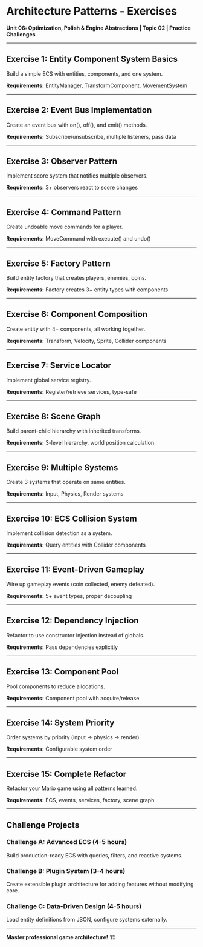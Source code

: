 # Architecture Patterns - Exercises

**Unit 06: Optimization, Polish & Engine Abstractions | Topic 02 | Practice Challenges**

---

## Exercise 1: Entity Component System Basics
Build a simple ECS with entities, components, and one system.

**Requirements:** EntityManager, TransformComponent, MovementSystem

---

## Exercise 2: Event Bus Implementation
Create an event bus with on(), off(), and emit() methods.

**Requirements:** Subscribe/unsubscribe, multiple listeners, pass data

---

## Exercise 3: Observer Pattern
Implement score system that notifies multiple observers.

**Requirements:** 3+ observers react to score changes

---

## Exercise 4: Command Pattern
Create undoable move commands for a player.

**Requirements:** MoveCommand with execute() and undo()

---

## Exercise 5: Factory Pattern
Build entity factory that creates players, enemies, coins.

**Requirements:** Factory creates 3+ entity types with components

---

## Exercise 6: Component Composition
Create entity with 4+ components, all working together.

**Requirements:** Transform, Velocity, Sprite, Collider components

---

## Exercise 7: Service Locator
Implement global service registry.

**Requirements:** Register/retrieve services, type-safe

---

## Exercise 8: Scene Graph
Build parent-child hierarchy with inherited transforms.

**Requirements:** 3-level hierarchy, world position calculation

---

## Exercise 9: Multiple Systems
Create 3 systems that operate on same entities.

**Requirements:** Input, Physics, Render systems

---

## Exercise 10: ECS Collision System
Implement collision detection as a system.

**Requirements:** Query entities with Collider components

---

## Exercise 11: Event-Driven Gameplay
Wire up gameplay events (coin collected, enemy defeated).

**Requirements:** 5+ event types, proper decoupling

---

## Exercise 12: Dependency Injection
Refactor to use constructor injection instead of globals.

**Requirements:** Pass dependencies explicitly

---

## Exercise 13: Component Pool
Pool components to reduce allocations.

**Requirements:** Component pool with acquire/release

---

## Exercise 14: System Priority
Order systems by priority (input → physics → render).

**Requirements:** Configurable system order

---

## Exercise 15: Complete Refactor
Refactor your Mario game using all patterns learned.

**Requirements:** ECS, events, services, factory, scene graph

---

## Challenge Projects

### Challenge A: Advanced ECS (4-5 hours)
Build production-ready ECS with queries, filters, and reactive systems.

### Challenge B: Plugin System (3-4 hours)
Create extensible plugin architecture for adding features without modifying core.

### Challenge C: Data-Driven Design (4-5 hours)
Load entity definitions from JSON, configure systems externally.

---

**Master professional game architecture!** 🏗️

